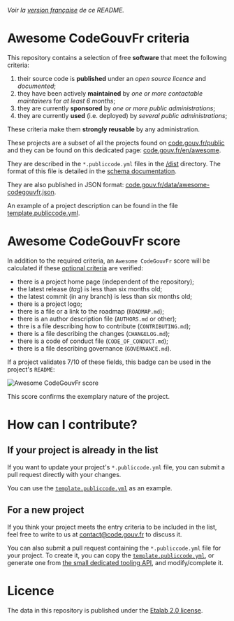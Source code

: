*Voir la [version française](README.fr.md) de ce README.*

# Awesome CodeGouvFr criteria

This repository contains a selection of free **software** that meet the following criteria:

1. their source code is **published** under an *open source licence* and *documented*;
2. they have been actively **maintained** by *one or more contactable maintainers* for *at least 6 months*;
3. they are currently **sponsored** by *one or more public administrations*;
4. they are currently **used** (i.e. deployed) by *several public administrations*;

These criteria make them **strongly reusable** by any administration.

These projects are a subset of all the projects found on
[code.gouv.fr/public](https://code.gouv.fr/public/) and they can be found on this dedicated page:
[code.gouv.fr/en/awesome](https://code.gouv.fr/fr/awesome/).

They are described in the `*.publiccode.yml` files in the
[/dist](/dist/) directory.  The format of this file is detailed in the [schema documentation](schema.md).

They are also published in JSON format: [code.gouv.fr/data/awesome-codegouvfr.json](https://code.gouv.fr/data/awesome-codegouvfr.json).

An example of a project description can be found in the file
[template.publiccode.yml](template.publiccode.yml).

# Awesome CodeGouvFr score

In addition to the required criteria, an
`Awesome CodeGouvFr` score will be calculated if these [optional criteria](schema.md#champs-optionnels-awesome-codegouvfr) are verified:

- there is a project home page (independent of the repository);
- the latest release (*tag*) is less than six months old;
- the latest commit (in any branch) is less than six months old;
- there is a project logo;
- there is a file or a link to the roadmap (`ROADMAP.md`);
- there is an author description file (`AUTHORS.md` or other);
- thre is a file describing how to contribute (`CONTRIBUTING.md`);
- there is a file describing the changes (`CHANGELOG.md`);
- there is a code of conduct file (`CODE_OF_CONDUCT.md`);
- there is a file describing governance (`GOVERNANCE.md`).

If a project validates 7/10 of these fields, this badge can be used
in the project's `README`:

![Awesome CodeGouvFr score](https://img.shields.io/badge/awesome-codegouvfr_7/10-blue)

This score confirms the exemplary nature of the project.

# How can I contribute?

## If your project is already in the list

If you want to update your project's `*.publiccode.yml` file, you can submit a pull request directly with your changes.

You can use the [`template.publiccode.yml`](template.publiccode.yml) as an example.

## For a new project
 
 If you think your project meets the entry criteria to be included in the list, feel free to write to us at <contact@code.gouv.fr> to discuss it.

 You can also submit a pull request containing the `*.publiccode.yml` file for your project. To create it, you can copy the [`template.publiccode.yml`](template.publiccode.yml), or generate one from [the small dedicated tooling API](https://github.com/codegouvfr/awesome-codegouvfr-tooling), and modify/complete it.

# Licence

The data in this repository is published under the [Etalab
2.0 license](LICENSES/LICENSE.Etalab-2.0.md).
